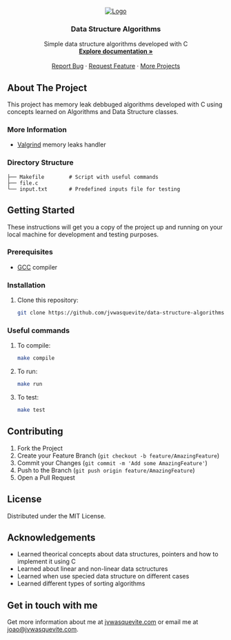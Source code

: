 <br />
<p align="center">
  <a href="https://github.com/jvwasquevite/data-structure-algorithms ">
    <img src="https://jvwasquevite.com/github/logo.png" alt="Logo">
  </a>

  <h3 align="center">Data Structure Algorithms</h3>

  <p align="center">
    Simple data structure algorithms developed with C
    <br />
    <a href="https://jvwasquevite.notion.site/Algoritmos-e-Estruturas-de-Dados-I-445c7e7de17b4786bf0fede95f75e881"><strong>Explore documentation »</strong></a>
    <br />
    <br />
    <a href="https://github.com/jvwasquevite/data-structure-algorithms /issues">Report Bug</a>
    ·
    <a href="https://github.com/jvwasquevite/data-structure-algorithms /issues">Request Feature</a>
    ·
    <a href="https://github.com/jvwasquevite?tab=repositories">More Projects</a>
  </p>
</p>

## About The Project

This project has memory leak debbuged algorithms developed with C using concepts learned on Algorithms and Data Structure classes.

### More Information

* [Valgrind](https://valgrind.org/) memory leaks handler

### Directory Structure

```
├── Makefile        # Script with useful commands
├── file.c
└── input.txt       # Predefined inputs file for testing
```


## Getting Started

These instructions will get you a copy of the project up and running on your local machine for development and testing purposes.

### Prerequisites

* [GCC](https://gcc.gnu.org/) compiler

### Installation

1. Clone this repository:
   ```sh
   git clone https://github.com/jvwasquevite/data-structure-algorithms .git
   ```
  
### Useful commands

1. To compile:
   ```sh
   make compile
   ```
2. To run:
   ```sh
   make run
   ```
2. To test:
   ```sh
   make test
   ```

## Contributing

1. Fork the Project
2. Create your Feature Branch (`git checkout -b feature/AmazingFeature`)
3. Commit your Changes (`git commit -m 'Add some AmazingFeature'`)
4. Push to the Branch (`git push origin feature/AmazingFeature`)
5. Open a Pull Request

## License

Distributed under the MIT License.

## Acknowledgements

* Learned theorical concepts about data structures, pointers and how to implement it using C
* Learned about linear and non-linear data sctructures
* Learned when use specied data structure on different cases
* Learned different types of sorting algorithms

## Get in touch with me

Get more information about me at [jvwasquevite.com](https://jvwasquevite.com/) or email me at [joao@jvwasquevite.com](mailto:joao@jvwasquevite.com).
